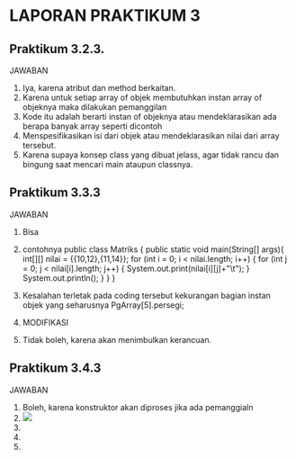 # LAPORAN PRAKTIKUM 3
## Praktikum  3.2.3. 
JAWABAN 
1. Iya, karena atribut dan method berkaitan.
2. Karena untuk setiap array of objek membutuhkan instan array of objeknya maka dilakukan pemanggilan
3. Kode itu adalah berarti instan of objeknya atau mendeklarasikan ada berapa banyak array seperti dicontoh
4. Menspesifikasikan isi dari objek atau mendeklarasikan nilai dari array tersebut.
5. Karena supaya konsep class yang dibuat jelass, agar tidak rancu dan bingung saat mencari main ataupun classnya.

## Praktikum 3.3.3 
JAWABAN
1. Bisa
2. contohnya 
public class Matriks {
public static void main(String[] args){
int[][] nilai = {{10,12},{11,14}};
for (int i = 0; i < nilai.length; i++) {
for (int j = 0; j < nilai[i].length; j++) {
System.out.print(nilai[i][j]+"\t");
}
System.out.println();
}
}
}

3. Kesalahan terletak pada coding tersebut kekurangan bagian instan objek yang seharusnya 
PgArray[5].persegi;
4. MODIFIKASI
5. Tidak boleh, karena akan menimbulkan kerancuan.

## Praktikum 3.4.3 
JAWABAN 
 1. Boleh, karena konstruktor akan diproses jika ada pemanggialn
2. <img src="gambar1.png">
3. 
4.
5.


